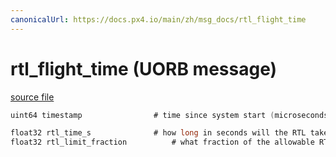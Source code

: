 ```yaml
---
canonicalUrl: https://docs.px4.io/main/zh/msg_docs/rtl_flight_time
---
```


# rtl_flight_time (UORB message)



[source file](https://github.com/PX4/PX4-Autopilot/blob/release/1.13/msg/rtl_flight_time.msg)

```c
uint64 timestamp                # time since system start (microseconds)

float32 rtl_time_s              # how long in seconds will the RTL take
float32 rtl_limit_fraction          # what fraction of the allowable RTL time would be taken

```
